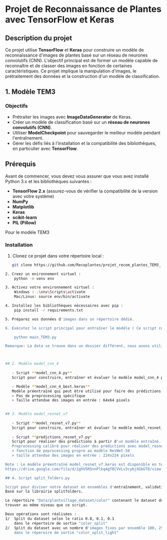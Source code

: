 # Projet de Reconnaissance de Plantes avec TensorFlow et Keras

## Description du projet

Ce projet utilise **TensorFlow** et **Keras** pour construire un modèle de reconnaissance d'images de plantes basé sur un réseau de neurones convolutifs (CNN). L'objectif principal est de former un modèle capable de reconnaître et de classer des images en fonction de certaines caractéristiques. Ce projet implique la manipulation d'images, le prétraitement des données et la construction d'un modèle de classification.

## 1. Modèle TEM3
### Objectifs 

- Prétraiter les images avec **ImageDataGenerator** de Keras.
- Créer un modèle de classification basé sur un **réseau de neurones convolutifs (CNN)**.
- Utiliser **ModelCheckpoint** pour sauvegarder le meilleur modèle pendant l'entraînement.
- Gérer les défis liés à l'installation et la compatibilité des bibliothèques, en particulier avec **TensorFlow**.

## Prérequis

Avant de commencer, vous devez vous assurer que vous avez installé Python 3.x et les bibliothèques suivantes :

- **TensorFlow 2.x** (assurez-vous de vérifier la compatibilité de la version avec votre système)
- **NumPy**
- **Matplotlib**
- **Keras**
- **scikit-learn**
- **PIL (Pillow)**

Pour le modèle TEM3
### Installation

1. Clonez ce projet dans votre répertoire local :
```bash
   git clone https://github.com/Recoplantes/projet_recom_plantes_TEM3_.git

2. Creez un enironnement virtuel :
    python -m venv env

3. Activez votre environnement virtuel :
    Windows : .\env\Scripts\activate
    Mac/Linux: source env/bin/activate

4. Installez les bibliothèques nécessaires avec pip :
    pip install -r requirements.txt

5. Préparez vos données d'images dans un répertoire dédié.

6. Exécutez le script principal pour entraîner le modèle ( Ce script contient la totalité des éléments necessaire a la bonne execution du code):

    python main_TEM3.py

Remarque: La data se trouve dans un dossier différent, nous avons utiliser des chemins d'accès pour permettre la bonne execution du code



## 2. Modèle model_cnn_4
   
   - Script **model_cnn_4.py**
   Script pour construire, entraîner et évaluer le modèle model_cnn_4 présenté dans notre rapport de modélisation

   - Modèle **model_cnn_4_best.keras**
   Modèle préentraîné qui peut être utilisé pour faire des prédictions.
   > Pas de preprocessing spécifique
   > Taille attendue des images en entrée : 64x64 pixels

   
## 3. Modèle model_resnet_v7
   
   - Script **model_resnet_v7.py**
   Script pour construire, entraîner et évaluer le modèle model_resnet_v7 présenté dans notre rapport de modélisation
   
   - Script **predictions_resnet_v7.py*
   Script pour réaliser des predictions à partir d'un modèle entraîné.
   Preprocessing calibré pour réaliser des prédictions avec model_resnet_v7_best :
   > fonction de peprocessing propre au modèle ResNet-50
   > taille attendue des images en entrée : 224x224 pixels

Note : Le modèle préentraîné model_resnet_v7.keras est disponible en téléchargement (280 Mo) au lien qui suit.
https://drive.google.com/file/d/1ghV5R5nnPlkq4gT8CVVLv3cy6jXGbGT8/view?usp=sharing

## 4. Script split_folders.py

Script pour diviser notre dataset en ensembles d'entraînement, validation et test.
Basé sur la librairie splitfolders.

Le répertoire "Data/plantvillage_dataset/color" contenant le dataset doit se 
trouver au même niveau que ce script.

Deux opérations sont réalisées :
1/  Split du dataset selon le ratio 0.8, 0.1, 0.1
    dans le répertoire de sortie "color_split"
2/  Split du dataset avec un nombre d'images fixes par ensemble 100, 25, 25
    dans le réperoire de sortie "color_split_light"


